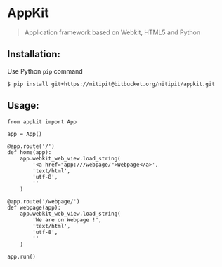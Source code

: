 # AppKit
> Application framework based on Webkit, HTML5 and Python

## Installation:
Use Python `pip` command
```
$ pip install git+https://nitipit@bitbucket.org/nitipit/appkit.git
```

## Usage:
```
from appkit import App

app = App()

@app.route('/')
def home(app):
    app.webkit_web_view.load_string(
        '<a href="app:///webpage/">Webpage</a>',
        'text/html',
        'utf-8',
        ''
    )

@app.route('/webpage/')
def webpage(app):
    app.webkit_web_view.load_string(
    	'We are on Webpage !',
    	'text/html',
    	'utf-8',
    	''
    )
    
app.run()
```